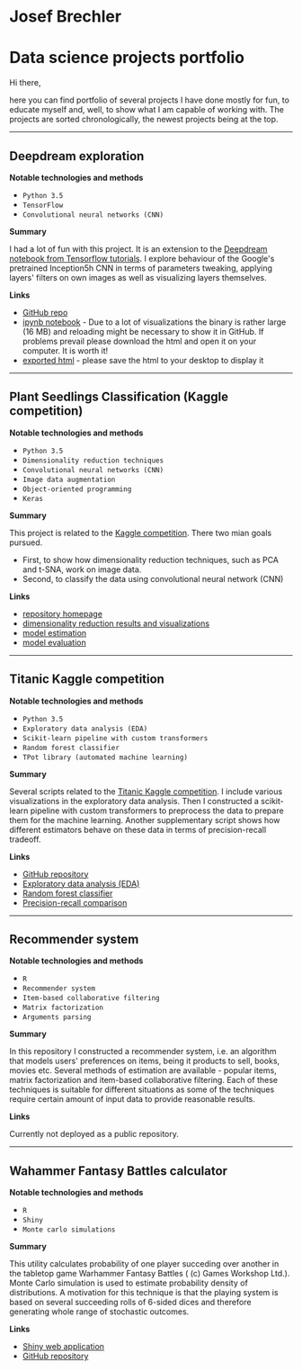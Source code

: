 # Josef Brechler
# Data science projects portfolio

Hi there, 

here you can find portfolio of several projects I have done mostly for fun, to educate myself and, well, to show what I am capable of working with. The projects are sorted chronologically, the newest projects being at the top.
___

## Deepdream exploration

**Notable technologies and methods**

 - `Python 3.5`
 - `TensorFlow`
 - `Convolutional neural networks (CNN)`
 
**Summary**

I had a lot of fun with this project. It is an extension to the [Deepdream notebook from Tensorflow tutorials](https://github.com/tensorflow/tensorflow/blob/master/tensorflow/examples/tutorials/deepdream/deepdream.ipynb). I explore behaviour of the Google's pretrained Inception5h CNN in terms of parameters tweaking, applying layers' filters on own images as well as visualizing layers themselves.
 
**Links**

 - [GitHub repo](https://github.com/pepaczz/deepdream_exploration)
 - [ipynb notebook](https://github.com/pepaczz/deepdream_exploration/blob/master/codes/deepdream_explor_20180403a.ipynb) - Due to a lot of visualizations the binary is rather large (16 MB) and reloading might be necessary to show it in GitHub. If problems prevail please download the html and open it on your computer. It is worth it!
 - [exported html](https://raw.githubusercontent.com/pepaczz/deepdream_exploration/master/codes/deepdream_explor_20180403a.html) - please save the html to your desktop to display it

___

## Plant Seedlings Classification (Kaggle competition)

**Notable technologies and methods**

 - `Python 3.5`
 - `Dimensionality reduction techniques`
 - `Convolutional neural networks (CNN)`
 - `Image data augmentation`
 - `Object-oriented programming`
 - `Keras`

**Summary**

This project is related to the [Kaggle competition](https://www.kaggle.com/c/plant-seedlings-classification). There two mian goals pursued. 
 - First, to show how dimensionality reduction techniques, such as PCA and t-SNA, work on image data. 
 - Second, to classify the data using convolutional neural network (CNN)

**Links**

 - [repository homepage](https://github.com/pepaczz/kaggle_plants/blob/master/README.md)
 - [dimensionality reduction results and visualizations](https://github.com/pepaczz/kaggle_plants/blob/master/codes/plants_dimension_reduce_20180405b.ipynb)
 - [model estimation](https://github.com/pepaczz/kaggle_plants/blob/master/codes/plants_cnn_model_fit_20180415c.py)
 - [model evaluation](https://github.com/pepaczz/kaggle_plants/blob/master/codes/plants_cnn_model_evaluation_20180410c.ipynb)

___

## Titanic Kaggle competition

**Notable technologies and methods**

 - `Python 3.5`
 - `Exploratory data analysis (EDA)`
 - `Scikit-learn pipeline with custom transformers`
 - `Random forest classifier`
 - `TPot library (automated machine learning)`

**Summary**

Several scripts related to the [Titanic Kaggle competition](https://www.kaggle.com/c/titanic). I include various visualizations in the exploratory data analysis. Then I constructed a scikit-learn pipeline with custom transformers to preprocess the data to prepare them for the machine learning. Another supplementary script shows how different estimators behave on these data in terms of precision-recall tradeoff.

**Links**

 - [GitHub repository](https://github.com/pepaczz/kaggle_titanic)
 - [Exploratory data analysis (EDA)](https://github.com/pepaczz/kaggle_titanic/blob/master/codes/exploratory_analysis_Kaggle_submission_20180307.ipynb)
 - [Random forest classifier](https://github.com/pepaczz/kaggle_titanic/blob/master/codes/submission_RandomForestClassifier_20180307a.py)
 - [Precision-recall comparison](https://github.com/pepaczz/kaggle_titanic/blob/master/codes/precision_recall_comparison_20180326.ipynb)

___

## Recommender system

**Notable technologies and methods**

 - `R`
 - `Recommender system`
 - `Item-based collaborative filtering`
 - `Matrix factorization`
 - `Arguments parsing`
 
**Summary**

In this repository I constructed a recommender system, i.e. an algorithm that models users' preferences on items, being it products to sell, books, movies etc. Several methods of estimation are available - popular items, matrix factorization and item-based collaborative filtering. Each of these techniques is suitable for different situations as some of the techniques require certain amount of input data to provide reasonable results.

**Links**

Currently not deployed as a public repository.

___

## Wahammer Fantasy Battles calculator

**Notable technologies and methods**

 - `R`
 - `Shiny`
 - `Monte carlo simulations`
 
**Summary**

This utility calculates probability of one player succeding over another in the tabletop game Warhammer Fantasy Battles ( (c) Games Workshop Ltd.). Monte Carlo simulation is used to estimate probability density of distributions. A motivation for this technique is that the playing system is based on several succeeding rolls of 6-sided dices and therefore generating whole range of stochastic outcomes.

**Links**

 - [Shiny web application](https://josefbre.shinyapps.io/Warhammer_probCalculator_v_0_1/)
 - [GitHub repository](https://github.com/pepaczz/warhammer)

